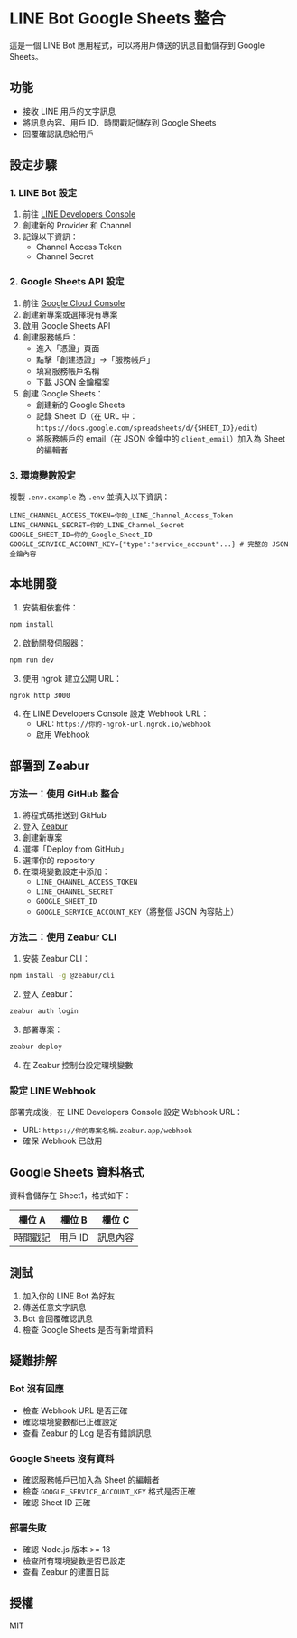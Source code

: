 # LINE Bot Google Sheets 整合

這是一個 LINE Bot 應用程式，可以將用戶傳送的訊息自動儲存到 Google Sheets。

## 功能

- 接收 LINE 用戶的文字訊息
- 將訊息內容、用戶 ID、時間戳記儲存到 Google Sheets
- 回覆確認訊息給用戶

## 設定步驟

### 1. LINE Bot 設定

1. 前往 [LINE Developers Console](https://developers.line.biz/)
2. 創建新的 Provider 和 Channel
3. 記錄以下資訊：
   - Channel Access Token
   - Channel Secret

### 2. Google Sheets API 設定

1. 前往 [Google Cloud Console](https://console.cloud.google.com/)
2. 創建新專案或選擇現有專案
3. 啟用 Google Sheets API
4. 創建服務帳戶：
   - 進入「憑證」頁面
   - 點擊「創建憑證」→「服務帳戶」
   - 填寫服務帳戶名稱
   - 下載 JSON 金鑰檔案
5. 創建 Google Sheets：
   - 創建新的 Google Sheets
   - 記錄 Sheet ID（在 URL 中：`https://docs.google.com/spreadsheets/d/{SHEET_ID}/edit`）
   - 將服務帳戶的 email（在 JSON 金鑰中的 `client_email`）加入為 Sheet 的編輯者

### 3. 環境變數設定

複製 `.env.example` 為 `.env` 並填入以下資訊：

```env
LINE_CHANNEL_ACCESS_TOKEN=你的_LINE_Channel_Access_Token
LINE_CHANNEL_SECRET=你的_LINE_Channel_Secret
GOOGLE_SHEET_ID=你的_Google_Sheet_ID
GOOGLE_SERVICE_ACCOUNT_KEY={"type":"service_account"...} # 完整的 JSON 金鑰內容
```

## 本地開發

1. 安裝相依套件：
```bash
npm install
```

2. 啟動開發伺服器：
```bash
npm run dev
```

3. 使用 ngrok 建立公開 URL：
```bash
ngrok http 3000
```

4. 在 LINE Developers Console 設定 Webhook URL：
   - URL: `https://你的-ngrok-url.ngrok.io/webhook`
   - 啟用 Webhook

## 部署到 Zeabur

### 方法一：使用 GitHub 整合

1. 將程式碼推送到 GitHub
2. 登入 [Zeabur](https://zeabur.com/)
3. 創建新專案
4. 選擇「Deploy from GitHub」
5. 選擇你的 repository
6. 在環境變數設定中添加：
   - `LINE_CHANNEL_ACCESS_TOKEN`
   - `LINE_CHANNEL_SECRET`
   - `GOOGLE_SHEET_ID`
   - `GOOGLE_SERVICE_ACCOUNT_KEY`（將整個 JSON 內容貼上）

### 方法二：使用 Zeabur CLI

1. 安裝 Zeabur CLI：
```bash
npm install -g @zeabur/cli
```

2. 登入 Zeabur：
```bash
zeabur auth login
```

3. 部署專案：
```bash
zeabur deploy
```

4. 在 Zeabur 控制台設定環境變數

### 設定 LINE Webhook

部署完成後，在 LINE Developers Console 設定 Webhook URL：
- URL: `https://你的專案名稱.zeabur.app/webhook`
- 確保 Webhook 已啟用

## Google Sheets 資料格式

資料會儲存在 Sheet1，格式如下：

| 欄位 A | 欄位 B | 欄位 C |
|--------|--------|--------|
| 時間戳記 | 用戶 ID | 訊息內容 |

## 測試

1. 加入你的 LINE Bot 為好友
2. 傳送任意文字訊息
3. Bot 會回覆確認訊息
4. 檢查 Google Sheets 是否有新增資料

## 疑難排解

### Bot 沒有回應
- 檢查 Webhook URL 是否正確
- 確認環境變數都已正確設定
- 查看 Zeabur 的 Log 是否有錯誤訊息

### Google Sheets 沒有資料
- 確認服務帳戶已加入為 Sheet 的編輯者
- 檢查 `GOOGLE_SERVICE_ACCOUNT_KEY` 格式是否正確
- 確認 Sheet ID 正確

### 部署失敗
- 確認 Node.js 版本 >= 18
- 檢查所有環境變數是否已設定
- 查看 Zeabur 的建置日誌

## 授權

MIT